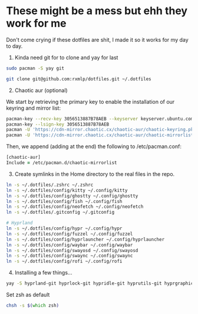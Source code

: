 
# These might be a mess but ehh they work for me
Don't come crying if these dotfiles are shit, I made it so it works for my day to day.


1. Kinda need git for to clone and yay for last
```zsh
sudo pacman -S yay git
```
```zsh
git clone git@github.com:rxmlp/dotfiles.git ~/.dotfiles
```


2. Chaotic aur (optional)

We start by retrieving the primary key to enable the installation of our keyring and mirror list:
```zsh
pacman-key --recv-key 3056513887B78AEB --keyserver keyserver.ubuntu.com
pacman-key --lsign-key 3056513887B78AEB
pacman -U 'https://cdn-mirror.chaotic.cx/chaotic-aur/chaotic-keyring.pkg.tar.zst'
pacman -U 'https://cdn-mirror.chaotic.cx/chaotic-aur/chaotic-mirrorlist.pkg.tar.zst'
```

Then, we append (adding at the end) the following to /etc/pacman.conf:
```zsh
[chaotic-aur]
Include = /etc/pacman.d/chaotic-mirrorlist
```


3. Create symlinks in the Home directory to the real files in the repo.

```zsh
ln -s ~/.dotfiles/.zshrc ~/.zshrc
ln -s ~/.dotfiles/config/kitty ~/.config/kitty
ln -s ~/.dotfiles/config/ghostty ~/.config/ghostty
ln -s ~/.dotfiles/config/fish ~/.config/fish
ln -s ~/.dotfiles/config/neofetch ~/.config/neofetch
ln -s ~/.dotfiles/.gitconfig ~/.gitconfig

# Hyprland
ln -s ~/.dotfiles/config/hypr ~/.config/hypr
ln -s ~/.dotfiles/config/fuzzel ~/.config/fuzzel
ln -s ~/.dotfiles/config/hyprlauncher ~/.config/hyprlauncher
ln -s ~/.dotfiles/config/waybar ~/.config/waybar
ln -s ~/.dotfiles/config/swayosd ~/.config/swayosd
ln -s ~/.dotfiles/config/swaync ~/.config/swaync
ln -s ~/.dotfiles/config/rofi ~/.config/rofi
```


4.  Installing a few things...

```zsh
yay -S hyprland-git hyprlock-git hypridle-git hyprutils-git hyprgraphics-git hyprcursor-git hyprwayland-scanner-git hyprpicker-git xdg-desktop-portal-hyprland-git hyprland-qtutils-git xdg-desktop-portal-gtk xdg-desktop-portal-wlr-git wl-clipboard clipman waybar waybar-module-pacman-updates-git swaync swayosd-git rofi-wayland kitty zsh jq grim slurp grimblast-git hyprpaper-git qt5ct sddm catppuccin-cursors-mocha hyprpolkitagent-git hyprlauncher-bin nvtop
```

Set zsh as default
```zsh
chsh -s $(which zsh)
```